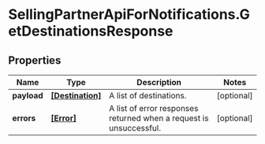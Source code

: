 # SellingPartnerApiForNotifications.GetDestinationsResponse

## Properties

Name | Type | Description | Notes
------------ | ------------- | ------------- | -------------
**payload** | [**[Destination]**](Destination.md) | A list of destinations. | [optional] 
**errors** | [**[Error]**](Error.md) | A list of error responses returned when a request is unsuccessful. | [optional] 


